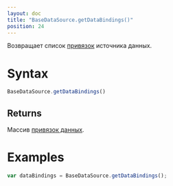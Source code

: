 ```yaml
---
layout: doc
title: "BaseDataSource.getDataBindings()"
position: 24
---
```


Возвращает список [привязок](../../../DataBindings/BaseDataBinding/) источника данных.

# Syntax

```js
BaseDataSource.getDataBindings()
```

## Returns

Массив [привязок данных](../../../DataBindings/BaseDataBinding/).

# Examples

```js
var dataBindings = BaseDataSource.getDataBindings();
```
